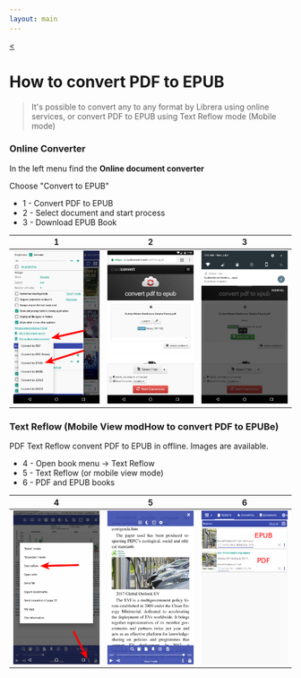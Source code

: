 ```yaml
---
layout: main
---
```

[<](/wiki/faq)

# How to convert PDF to EPUB

> It's possible to convert any to any format by Librera using online services, or convert PDF to EPUB using Text Reflow mode (Mobile mode)

### Online Converter

In the left menu find the **Online document converter**

Choose "Convert to EPUB"

* 1 - Convert PDF to EPUB
* 2 - Select document and start process
* 3 - Download EPUB Book

|1|2|3|
|-|-|-|
![](1.png)|![](2.png)|![](3.png)|


### Text Reflow (Mobile View modHow to convert PDF to EPUBe)

PDF Text Reflow convent PDF to EPUB in offline.
Images are available.

* 4 - Open book menu -> Text Reflow
* 5 - Text Reflow (or mobile view mode)
* 6 - PDF and EPUB books

|4|5|6|
|-|-|-|
![](4.png)|![](5.png)|![](6.png)|



